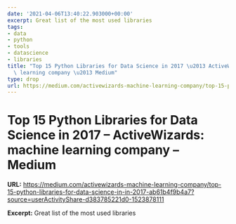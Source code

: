 ```yaml
---
date: '2021-04-06T13:40:22.903000+00:00'
excerpt: Great list of the most used libraries
tags:
- data
- python
- tools
- datascience
- libraries
title: "Top 15 Python Libraries for Data Science in 2017 \u2013 ActiveWizards: machine\
  \ learning company \u2013 Medium"
type: drop
url: https://medium.com/activewizards-machine-learning-company/top-15-python-libraries-for-data-science-in-in-2017-ab61b4f9b4a7?source=userActivityShare-d383785221d0-1523878111
---
```


# Top 15 Python Libraries for Data Science in 2017 – ActiveWizards: machine learning company – Medium

**URL:** https://medium.com/activewizards-machine-learning-company/top-15-python-libraries-for-data-science-in-in-2017-ab61b4f9b4a7?source=userActivityShare-d383785221d0-1523878111

**Excerpt:** Great list of the most used libraries
